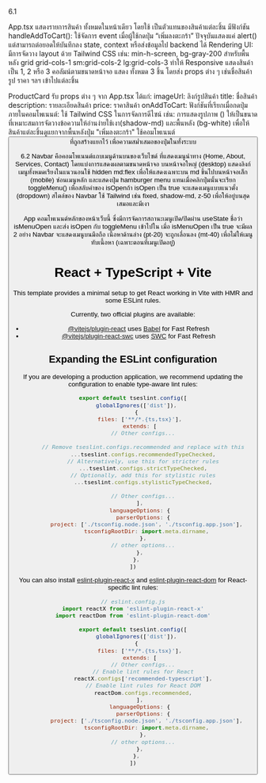 6.1

App.tsx  แสดงรายการสินค้า ทั้งหมดในหน้าเดียว โดยใช้ <ProductCard /> เป็นตัวแทนของสินค้าแต่ละชิ้น
มีฟังก์ชัน handleAddToCart(): ใช้จัดการ event เมื่อผู้ใช้กดปุ่ม “เพิ่มลงตะกร้า” ปัจจุบันแสดงแค่ alert() แต่สามารถต่อยอดให้บันทึกลง state, context หรือส่งข้อมูลไป backend ได้ Rendering UI: มีการจัดวาง layout ด้วย Tailwind CSS เช่น: min-h-screen, bg-gray-200 สำหรับพื้นหลัง
grid grid-cols-1 sm:grid-cols-2 lg:grid-cols-3 ทำให้ Responsive แสดงสินค้าเป็น 1, 2 หรือ 3 คอลัมน์ตามขนาดหน้าจอ
แสดง <ProductCard /> ทั้งหมด 3 ชิ้น โดยส่ง props ต่าง ๆ เช่นชื่อสินค้า รูป ราคา ฯลฯ เข้าไปแต่ละชิ้น


ProductCard รับ props ต่าง ๆ จาก App.tsx ได้แก่:
imageUrl: ลิงก์รูปสินค้า
title: ชื่อสินค้า
description: รายละเอียดสินค้า
price: ราคาสินค้า
onAddToCart: ฟังก์ชันที่เรียกเมื่อกดปุ่ม
ภายในคอมโพเนนต์: ใช้ Tailwind CSS ในการจัดการดีไซน์ เช่น: การแสดงรูปภาพ (<img>) ให้เป็นขนาดที่เหมาะสมการจัดวางข้อความให้อ่านง่ายใช้เงา(shadow-md) และพื้นหลัง (bg-white) เพื่อให้สินค้าแต่ละชิ้นดูแยกจากพื้นหลังปุ่ม "เพิ่มลงตะกร้า" ใช้คอมโพเนนต์ <Button /> ที่ถูกสร้างแยกไว้ เพื่อความสม่ำเสมอของปุ่มในทั้งระบบ


6.2
Navbar คือคอมโพเนนต์แถบเมนูด้านบนของเว็บไซต์ ที่แสดงเมนูนำทาง (Home, About, Services, Contact) โดยแบ่งการแสดงผลตามขนาดหน้าจอ
บนหน้าจอใหญ่ (desktop) แสดงลิงก์เมนูทั้งหมดเรียงในแนวนอนใช้ hidden md:flex เพื่อให้แสดงเฉพาะบน md ขึ้นไปบนหน้าจอเล็ก (mobile)
ซ่อนเมนูหลัก และแสดงปุ่ม hamburger menu แทนเมื่อคลิกปุ่มนั้นจะเรียก toggleMenu() เพื่อสลับค่าของ isOpenถ้า isOpen เป็น true จะแสดงเมนูแบบแนวตั้ง (dropdown) สไตล์ของ Navbar ใช้ Tailwind เช่น fixed, shadow-md, z-50 เพื่อให้อยู่บนสุดเสมอและมีเงา

App คอมโพเนนต์หลักของหน้าเว็บนี้ ซึ่งมีการจัดการสถานะเมนูเปิด/ปิดผ่าน useState ชื่อว่า isMenuOpen และส่ง isOpen กับ toggleMenu เข้าไปใน <Navbar />
เมื่อ isMenuOpen เป็น true จะมีผล 2 อย่าง Navbar จะแสดงเมนูบนมือถือ เนื้อหาด้านล่าง (pt-20) จะถูกเลื่อนลง (mt-40) เพื่อไม่ให้เมนูทับเนื้อหา (เฉพาะตอนที่เมนูเปิดอยู่)














# React + TypeScript + Vite

This template provides a minimal setup to get React working in Vite with HMR and some ESLint rules.

Currently, two official plugins are available:

- [@vitejs/plugin-react](https://github.com/vitejs/vite-plugin-react/blob/main/packages/plugin-react) uses [Babel](https://babeljs.io/) for Fast Refresh
- [@vitejs/plugin-react-swc](https://github.com/vitejs/vite-plugin-react/blob/main/packages/plugin-react-swc) uses [SWC](https://swc.rs/) for Fast Refresh

## Expanding the ESLint configuration

If you are developing a production application, we recommend updating the configuration to enable type-aware lint rules:

```js
export default tseslint.config([
  globalIgnores(['dist']),
  {
    files: ['**/*.{ts,tsx}'],
    extends: [
      // Other configs...

      // Remove tseslint.configs.recommended and replace with this
      ...tseslint.configs.recommendedTypeChecked,
      // Alternatively, use this for stricter rules
      ...tseslint.configs.strictTypeChecked,
      // Optionally, add this for stylistic rules
      ...tseslint.configs.stylisticTypeChecked,

      // Other configs...
    ],
    languageOptions: {
      parserOptions: {
        project: ['./tsconfig.node.json', './tsconfig.app.json'],
        tsconfigRootDir: import.meta.dirname,
      },
      // other options...
    },
  },
])
```

You can also install [eslint-plugin-react-x](https://github.com/Rel1cx/eslint-react/tree/main/packages/plugins/eslint-plugin-react-x) and [eslint-plugin-react-dom](https://github.com/Rel1cx/eslint-react/tree/main/packages/plugins/eslint-plugin-react-dom) for React-specific lint rules:

```js
// eslint.config.js
import reactX from 'eslint-plugin-react-x'
import reactDom from 'eslint-plugin-react-dom'

export default tseslint.config([
  globalIgnores(['dist']),
  {
    files: ['**/*.{ts,tsx}'],
    extends: [
      // Other configs...
      // Enable lint rules for React
      reactX.configs['recommended-typescript'],
      // Enable lint rules for React DOM
      reactDom.configs.recommended,
    ],
    languageOptions: {
      parserOptions: {
        project: ['./tsconfig.node.json', './tsconfig.app.json'],
        tsconfigRootDir: import.meta.dirname,
      },
      // other options...
    },
  },
])
```
